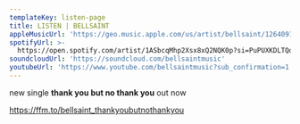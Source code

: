 ```yaml
---
templateKey: listen-page
title: LISTEN | BELLSAINT
appleMusicUrl: 'https://geo.music.apple.com/us/artist/bellsaint/1264091814?mt=1&app=music'
spotifyUrl: >-
  https://open.spotify.com/artist/1ASbcqMhp2Xsx8xQ2NQK0p?si=PuPUXKDLTQq0f-O-cdOt9Q
soundcloudUrl: 'https://soundcloud.com/bellsaintmusic'
youtubeUrl: 'https://www.youtube.com/bellsaintmusic?sub_confirmation=1'
---
```

new single **thank you but no thank you** out now

https://ffm.to/bellsaint_thankyoubutnothankyou
